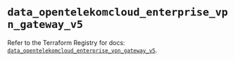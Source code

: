 # `data_opentelekomcloud_enterprise_vpn_gateway_v5`

Refer to the Terraform Registry for docs: [`data_opentelekomcloud_enterprise_vpn_gateway_v5`](https://registry.terraform.io/providers/opentelekomcloud/opentelekomcloud/1.36.35/docs/data-sources/enterprise_vpn_gateway_v5).
